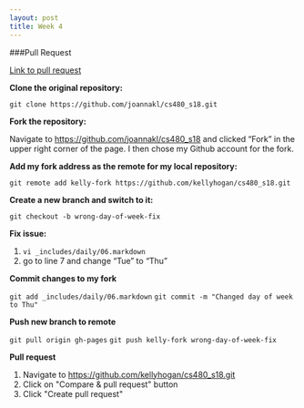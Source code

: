 ```yaml
---
layout: post
title: Week 4
---
```


###Pull Request

[Link to pull request](https://github.com/joannakl/cs480_s18/pull/72)

**Clone the original repository:**

`git clone https://github.com/joannakl/cs480_s18.git`

**Fork the repository:**

Navigate to https://github.com/joannakl/cs480_s18 and clicked “Fork” in the upper right corner of the page. I then chose my Github account for the fork.

**Add my fork address as the remote for my local repository:**

`git remote add kelly-fork https://github.com/kellyhogan/cs480_s18.git`

**Create a new branch and switch to it:**

`git checkout -b wrong-day-of-week-fix`

**Fix issue:**

1. `vi _includes/daily/06.markdown`
2. go to line 7 and change “Tue” to “Thu”

**Commit changes to my fork**

`git add _includes/daily/06.markdown`
`git commit -m "Changed day of week to Thu"`

**Push new branch to remote**

`git pull origin gh-pages`
`git push kelly-fork wrong-day-of-week-fix`

**Pull request**
1. Navigate to https://github.com/kellyhogan/cs480_s18.git 
2. Click on "Compare & pull request" button
3. Click "Create pull request"
